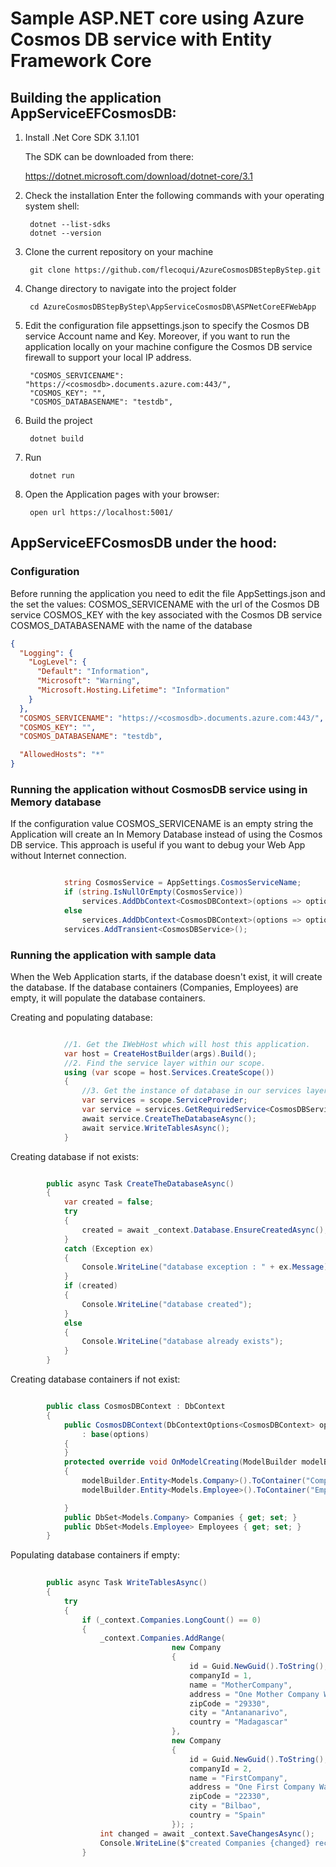 # Sample ASP.NET core using Azure Cosmos DB service with Entity Framework Core 


## Building the application AppServiceEFCosmosDB:

1. Install .Net Core SDK 3.1.101</p>
The SDK can be downloaded from there:</p> 
https://dotnet.microsoft.com/download/dotnet-core/3.1

2. Check the installation
Enter the following commands with your operating system shell:

        dotnet --list-sdks
        dotnet --version

3. Clone the current repository on your machine

        git clone https://github.com/flecoqui/AzureCosmosDBStepByStep.git

4. Change directory to navigate into the project folder

        cd AzureCosmosDBStepByStep\AppServiceCosmosDB\ASPNetCoreEFWebApp

5. Edit the configuration file appsettings.json to specify the Cosmos DB service Account name and Key. Moreover, if you want to run the application locally on your machine configure the Cosmos DB service firewall to support your local IP address.

        "COSMOS_SERVICENAME": "https://<cosmosdb>.documents.azure.com:443/",
        "COSMOS_KEY": "",
        "COSMOS_DATABASENAME": "testdb",

6. Build the project 

        dotnet build

7. Run

        dotnet run

8. Open the Application pages with your browser:

        open url https://localhost:5001/



## AppServiceEFCosmosDB under the hood:

### Configuration
Before running the application you need to edit the file AppSettings.json and the set the values: 
COSMOS_SERVICENAME with the url of the Cosmos DB service 
COSMOS_KEY with the key associated with the Cosmos DB service 
COSMOS_DATABASENAME with the name of the database

```json
{
  "Logging": {
    "LogLevel": {
      "Default": "Information",
      "Microsoft": "Warning",
      "Microsoft.Hosting.Lifetime": "Information"
    }
  },
  "COSMOS_SERVICENAME": "https://<cosmosdb>.documents.azure.com:443/",
  "COSMOS_KEY": "",
  "COSMOS_DATABASENAME": "testdb",

  "AllowedHosts": "*"
}

```

### Running the application without CosmosDB service using in Memory database
If the configuration value COSMOS_SERVICENAME is an empty string the Application will create an In Memory Database instead of using the Cosmos DB service.
This approach is useful if you want to debug your Web App without Internet connection. 

```csharp

            string CosmosService = AppSettings.CosmosServiceName;
            if (string.IsNullOrEmpty(CosmosService))
                services.AddDbContext<CosmosDBContext>(options => options.UseInMemoryDatabase(databaseName: AppSettings.CosmosDatabaseName));
            else
                services.AddDbContext<CosmosDBContext>(options => options.UseCosmos(AppSettings.CosmosServiceName, AppSettings.CosmosServiceKey, AppSettings.CosmosDatabaseName));
            services.AddTransient<CosmosDBService>();

```
### Running the application with sample data
When the Web Application starts, if the database doesn't exist, it will create the database.
If the database containers (Companies, Employees) are empty, it will populate the database containers.

Creating and populating database:

```csharp

            //1. Get the IWebHost which will host this application.
            var host = CreateHostBuilder(args).Build();
            //2. Find the service layer within our scope.
            using (var scope = host.Services.CreateScope())
            {
                //3. Get the instance of database in our services layer
                var services = scope.ServiceProvider;
                var service = services.GetRequiredService<CosmosDBService>();
                await service.CreateTheDatabaseAsync();
                await service.WriteTablesAsync();
            }

```

Creating database if not exists:

```csharp

        public async Task CreateTheDatabaseAsync()
        {
            var created = false;
            try
            {
                created = await _context.Database.EnsureCreatedAsync();
            }
            catch (Exception ex)
            {
                Console.WriteLine("database exception : " + ex.Message);
            }
            if (created)
            {
                Console.WriteLine("database created");
            }
            else
            {
                Console.WriteLine("database already exists");
            }
        }

```

Creating database containers if not exist:

```csharp

        public class CosmosDBContext : DbContext
        {
            public CosmosDBContext(DbContextOptions<CosmosDBContext> options)
                : base(options)
            {
            }
            protected override void OnModelCreating(ModelBuilder modelBuilder)
            {
                modelBuilder.Entity<Models.Company>().ToContainer("Companies");
                modelBuilder.Entity<Models.Employee>().ToContainer("Employees");

            }
            public DbSet<Models.Company> Companies { get; set; }
            public DbSet<Models.Employee> Employees { get; set; }
        }


```

Populating database containers if empty:

```csharp
        
        public async Task WriteTablesAsync()
        {
            try
            {
                if (_context.Companies.LongCount() == 0)
                {
                    _context.Companies.AddRange(
                                    new Company
                                    {
                                        id = Guid.NewGuid().ToString(),
                                        companyId = 1,
                                        name = "MotherCompany",
                                        address = "One Mother Company Way",
                                        zipCode = "29330",
                                        city = "Antananarivo",
                                        country = "Madagascar"
                                    },
                                    new Company
                                    {
                                        id = Guid.NewGuid().ToString(),
                                        companyId = 2,
                                        name = "FirstCompany",
                                        address = "One First Company Way",
                                        zipCode = "22330",
                                        city = "Bilbao",
                                        country = "Spain"
                                    }); ;
                    int changed = await _context.SaveChangesAsync();
                    Console.WriteLine($"created Companies {changed} records");
                }


```